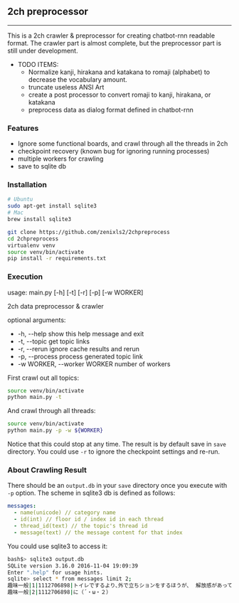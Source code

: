 ## 2ch preprocessor
------------------
This is a 2ch crawler & preprocessor for creating chatbot-rnn readable format.
The crawler part is almost complete, but the preprocessor part is still under development.
- TODO ITEMS:
  * Normalize kanji, hirakana and katakana to romaji (alphabet) to decrease the vocabulary amount.
  * truncate useless ANSI Art
  * create a post processor to convert romaji to kanji, hirakana, or katakana
  * preprocess data as dialog format defined in chatbot-rnn

### Features
- Ignore some functional boards, and crawl through all the threads in 2ch
- checkpoint recovery (known bug for ignoring running processes)
- multiple workers for crawling
- save to sqlite db

### Installation
```bash
# Ubuntu
sudo apt-get install sqlite3
# Mac
brew install sqlite3

git clone https://github.com/zenixls2/2chpreprocess
cd 2chpreprocess
virtualenv venv
source venv/bin/activate
pip install -r requirements.txt
```

### Execution
usage: main.py [-h] [-t] [-r] [-p] [-w WORKER]

2ch data preprocessor & crawler

optional arguments:
  * -h, --help            show this help message and exit
  * -t, --topic           get topic links
  * -r, --rerun           ignore cache results and rerun
  * -p, --process         process generated topic link
  * -w WORKER, --worker WORKER
                          number of workers

First crawl out all topics:
```bash
source venv/bin/activate
python main.py -t
```

And crawl through all threads:
```bash
source venv/bin/activate
python main.py -p -w ${WORKER}
```
Notice that this could stop at any time.
The result is by default save in `save` directory.
You could use `-r` to ignore the checkpoint settings and re-run.

### About Crawling Result
There should be an `output.db` in your `save` directory once you execute with `-p` option. The scheme in sqlite3 db is defined as follows:
```yaml
messages:
  - name(unicode) // category name
  - id(int) // floor id / index id in each thread
  - thread_id(text) // the topic's thread id
  - message(text) // the message content for that index
```
You could use sqlite3 to access it:
```bash
bash$> sqlite3 output.db
SQLite version 3.16.0 2016-11-04 19:09:39
Enter ".help" for usage hints.
sqlite> select * from messages limit 2;
趣味一般|1|1112706898|トイレでするより､外で立ちションをするほうが､  解放感があって気持ちがいいですよね｡
趣味一般|2|1112706898|に（´・ω・２）
```
